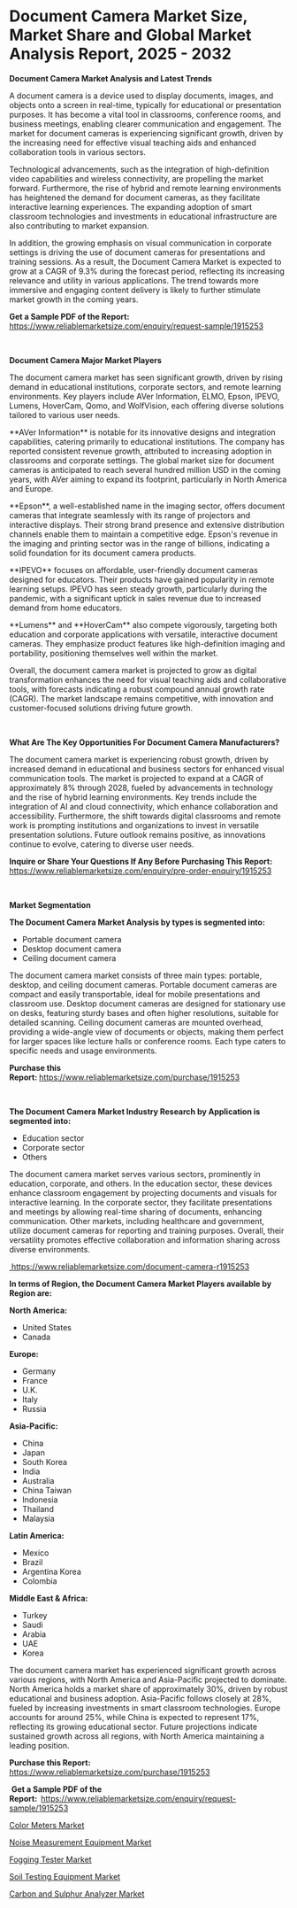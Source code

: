 <p><h1>Document Camera Market Size, Market Share and Global Market Analysis Report, 2025 - 2032</h1></p><p><strong>Document Camera Market Analysis and Latest Trends</strong></p>
<p><p>A document camera is a device used to display documents, images, and objects onto a screen in real-time, typically for educational or presentation purposes. It has become a vital tool in classrooms, conference rooms, and business meetings, enabling clearer communication and engagement. The market for document cameras is experiencing significant growth, driven by the increasing need for effective visual teaching aids and enhanced collaboration tools in various sectors.</p><p>Technological advancements, such as the integration of high-definition video capabilities and wireless connectivity, are propelling the market forward. Furthermore, the rise of hybrid and remote learning environments has heightened the demand for document cameras, as they facilitate interactive learning experiences. The expanding adoption of smart classroom technologies and investments in educational infrastructure are also contributing to market expansion.</p><p>In addition, the growing emphasis on visual communication in corporate settings is driving the use of document cameras for presentations and training sessions. As a result, the Document Camera Market is expected to grow at a CAGR of 9.3% during the forecast period, reflecting its increasing relevance and utility in various applications. The trend towards more immersive and engaging content delivery is likely to further stimulate market growth in the coming years.</p></p>
<p><strong>Get a Sample PDF of the Report:&nbsp;</strong> <a href="https://www.reliablemarketsize.com/enquiry/request-sample/1915253?utm_campaign=1903&utm_medium=2&utm_source=Github&utm_content=ia&utm_term=08042025&utm_id=document-camera">https://www.reliablemarketsize.com/enquiry/request-sample/1915253</a></p>
<p>&nbsp;</p>
<p><strong>Document Camera Major Market Players</strong></p>
<p><p>The document camera market has seen significant growth, driven by rising demand in educational institutions, corporate sectors, and remote learning environments. Key players include AVer Information, ELMO, Epson, IPEVO, Lumens, HoverCam, Qomo, and WolfVision, each offering diverse solutions tailored to various user needs.</p><p>**AVer Information** is notable for its innovative designs and integration capabilities, catering primarily to educational institutions. The company has reported consistent revenue growth, attributed to increasing adoption in classrooms and corporate settings. The global market size for document cameras is anticipated to reach several hundred million USD in the coming years, with AVer aiming to expand its footprint, particularly in North America and Europe.</p><p>**Epson**, a well-established name in the imaging sector, offers document cameras that integrate seamlessly with its range of projectors and interactive displays. Their strong brand presence and extensive distribution channels enable them to maintain a competitive edge. Epson's revenue in the imaging and printing sector was in the range of billions, indicating a solid foundation for its document camera products.</p><p>**IPEVO** focuses on affordable, user-friendly document cameras designed for educators. Their products have gained popularity in remote learning setups. IPEVO has seen steady growth, particularly during the pandemic, with a significant uptick in sales revenue due to increased demand from home educators.</p><p>**Lumens** and **HoverCam** also compete vigorously, targeting both education and corporate applications with versatile, interactive document cameras. They emphasize product features like high-definition imaging and portability, positioning themselves well within the market.</p><p>Overall, the document camera market is projected to grow as digital transformation enhances the need for visual teaching aids and collaborative tools, with forecasts indicating a robust compound annual growth rate (CAGR). The market landscape remains competitive, with innovation and customer-focused solutions driving future growth.</p></p>
<p>&nbsp;</p>
<p><strong>What Are The Key Opportunities For Document Camera Manufacturers?</strong></p>
<p><p>The document camera market is experiencing robust growth, driven by increased demand in educational and business sectors for enhanced visual communication tools. The market is projected to expand at a CAGR of approximately 8% through 2028, fueled by advancements in technology and the rise of hybrid learning environments. Key trends include the integration of AI and cloud connectivity, which enhance collaboration and accessibility. Furthermore, the shift towards digital classrooms and remote work is prompting institutions and organizations to invest in versatile presentation solutions. Future outlook remains positive, as innovations continue to evolve, catering to diverse user needs.</p></p>
<p><strong>Inquire or Share Your Questions If Any Before Purchasing This Report:</strong> <a href="https://www.reliablemarketsize.com/enquiry/pre-order-enquiry/1915253?utm_campaign=1903&utm_medium=2&utm_source=Github&utm_content=ia&utm_term=08042025&utm_id=document-camera">https://www.reliablemarketsize.com/enquiry/pre-order-enquiry/1915253</a></p>
<p>&nbsp;</p>
<p><strong>Market Segmentation</strong></p>
<p><strong>The Document Camera Market Analysis by types is segmented into:</strong></p>
<p><ul><li>Portable document camera</li><li>Desktop document camera</li><li>Ceiling document camera</li></ul></p>
<p><p>The document camera market consists of three main types: portable, desktop, and ceiling document cameras. Portable document cameras are compact and easily transportable, ideal for mobile presentations and classroom use. Desktop document cameras are designed for stationary use on desks, featuring sturdy bases and often higher resolutions, suitable for detailed scanning. Ceiling document cameras are mounted overhead, providing a wide-angle view of documents or objects, making them perfect for larger spaces like lecture halls or conference rooms. Each type caters to specific needs and usage environments.</p></p>
<p><strong>Purchase this Report:&nbsp;</strong><a href="https://www.reliablemarketsize.com/purchase/1915253?utm_campaign=1903&utm_medium=2&utm_source=Github&utm_content=ia&utm_term=08042025&utm_id=document-camera">https://www.reliablemarketsize.com/purchase/1915253</a></p>
<p>&nbsp;</p>
<p><strong>The Document Camera Market Industry Research by Application is segmented into:</strong></p>
<p><ul><li>Education sector</li><li>Corporate sector</li><li>Others</li></ul></p>
<p><p>The document camera market serves various sectors, prominently in education, corporate, and others. In the education sector, these devices enhance classroom engagement by projecting documents and visuals for interactive learning. In the corporate sector, they facilitate presentations and meetings by allowing real-time sharing of documents, enhancing communication. Other markets, including healthcare and government, utilize document cameras for reporting and training purposes. Overall, their versatility promotes effective collaboration and information sharing across diverse environments.</p></p>
<p><a href="https://www.reliablemarketsize.com/document-camera-r1915253?utm_campaign=1903&utm_medium=2&utm_source=Github&utm_content=ia&utm_term=08042025&utm_id=document-camera">&nbsp;https://www.reliablemarketsize.com/document-camera-r1915253</a></p>
<p><strong>In terms of Region, the Document Camera Market Players available by Region are:</strong></p>
<p>
    <p> <strong> North America: </strong>
        <ul>
            <li>United States</li>
            <li>Canada</li>
        </ul>
        </p> 
    <p> <strong> Europe: </strong>
        <ul>
            <li>Germany</li>
            <li>France</li>
            <li>U.K.</li>
            <li>Italy</li>
            <li>Russia</li>
        </ul>
        </p> 
    <p> <strong> Asia-Pacific: </strong>
        <ul>
            <li>China</li>
            <li>Japan</li>
            <li>South Korea</li>
            <li>India</li>
            <li>Australia</li>
            <li>China Taiwan</li>
            <li>Indonesia</li>
            <li>Thailand</li>
            <li>Malaysia</li>
        </ul>
        </p> 
    <p> <strong> Latin America: </strong>
        <ul>
            <li>Mexico</li>
            <li>Brazil</li>
            <li>Argentina Korea</li>
            <li>Colombia</li>
        </ul>
        </p> 
    <p> <strong> Middle East & Africa: </strong>
        <ul>
            <li>Turkey</li>
            <li>Saudi</li>
            <li>Arabia</li>
            <li>UAE</li>
            <li>Korea</li>
        </ul>
    </p>
    </p>
<p><p>The document camera market has experienced significant growth across various regions, with North America and Asia-Pacific projected to dominate. North America holds a market share of approximately 30%, driven by robust educational and business adoption. Asia-Pacific follows closely at 28%, fueled by increasing investments in smart classroom technologies. Europe accounts for around 25%, while China is expected to represent 17%, reflecting its growing educational sector. Future projections indicate sustained growth across all regions, with North America maintaining a leading position.</p></p>
<p><strong>Purchase this Report: </strong><a href="https://www.reliablemarketsize.com/purchase/1915253?utm_campaign=1903&utm_medium=2&utm_source=Github&utm_content=ia&utm_term=08042025&utm_id=document-camera">https://www.reliablemarketsize.com/purchase/1915253</a></p>
<p>&nbsp;<strong>Get a Sample PDF of the Report:&nbsp;&nbsp;</strong><a href="https://www.reliablemarketsize.com/enquiry/request-sample/1915253?utm_campaign=1903&utm_medium=2&utm_source=Github&utm_content=ia&utm_term=08042025&utm_id=document-camera">https://www.reliablemarketsize.com/enquiry/request-sample/1915253</a></p>
<p><strong></strong></p>
<p><p><a href="https://github.com/dandatesha7q/Market-Research-Report-List-1/blob/main/color-meters-market.md?utm_campaign=1903&utm_medium=2&utm_source=Github&utm_content=ia&utm_term=08042025&utm_id=document-camera">Color Meters Market</a></p><p><a href="https://github.com/jensanohishi/Market-Research-Report-List-1/blob/main/noise-measurement-equipment-market.md?utm_campaign=1903&utm_medium=2&utm_source=Github&utm_content=ia&utm_term=08042025&utm_id=document-camera">Noise Measurement Equipment Market</a></p><p><a href="https://github.com/dichkotuanny/Market-Research-Report-List-1/blob/main/fogging-tester-market.md?utm_campaign=1903&utm_medium=2&utm_source=Github&utm_content=ia&utm_term=08042025&utm_id=document-camera">Fogging Tester Market</a></p><p><a href="https://github.com/rullihipes6h/Market-Research-Report-List-1/blob/main/soil-testing-equipment-market.md?utm_campaign=1903&utm_medium=2&utm_source=Github&utm_content=ia&utm_term=08042025&utm_id=document-camera">Soil Testing Equipment Market</a></p><p><a href="https://github.com/rojannovarwd/Market-Research-Report-List-1/blob/main/carbon-and-sulphur-analyzer-market.md?utm_campaign=1903&utm_medium=2&utm_source=Github&utm_content=ia&utm_term=08042025&utm_id=document-camera">Carbon and Sulphur Analyzer Market</a></p></p>